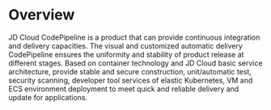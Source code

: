 # Overview
JD Cloud CodePipeline is a product that can provide continuous integration and delivery capacities. The visual and customized automatic delivery CodePipeline ensures the uniformity and stability of product release at different stages. Based on container technology and JD Cloud basic service architecture, provide stable and secure construction, unit/automatic test, security scanning, developer tool services of elastic Kubernetes, VM and ECS environment deployment to meet quick and reliable delivery and update for applications.


